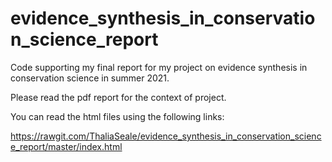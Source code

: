 # evidence_synthesis_in_conservation_science_report
Code supporting my final report for my project on evidence synthesis in conservation science in summer 2021.

Please read the pdf report for the context of project.

You can read the html files using the following links:

https://rawgit.com/ThaliaSeale/evidence_synthesis_in_conservation_science_report/master/index.html
